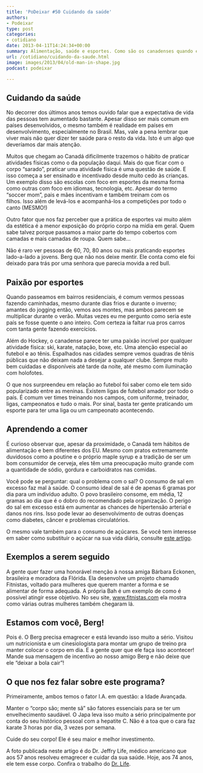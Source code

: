```yaml
---
title: 'PoDeixar #50 Cuidando da saúde'
authors:
- Podeixar
type: post
categories:
- cotidiano
date: 2013-04-11T14:24:34+00:00
summary: Alimentação, saúde e esportes. Como são os canadenses quando estão cuidando da saúde e como eles não são nada parecidos com os americanos.
url: /cotidiano/cuidando-da-saude.html
image: images/2013/04/old-man-in-shape.jpg
podcast: podeixar

---
```

## Cuidando da saúde

No decorrer dos últimos anos temos ouvido falar que a expectativa de vida das pessoas tem aumentado bastante. Apesar disso ser mais comum em países desenvolvidos, o mesmo também é realidade em países em desenvolvimento, especialmente no Brasil. Mas, vale a pena lembrar que viver mais não quer dizer ter saúde para o resto da vida. Isto é um algo que deveríamos dar mais atenção.

Muitos que chegam ao Canadá dificilmente trazemos o hábito de praticar atividades físicas como o da população daqui. Mais do que ficar com o corpo &#8220;sarado&#8221;, praticar uma atividade física é uma questão de saúde. E isso começa a ser ensinado e incentivado desde muito cedo às crianças. Um exemplo disso são escolas com foco em esportes da mesma forma como outras com foco em idiomas, tecnologia, etc. Apesar do termo &#8220;soccer mom&#8221;, pais e mães incentivam e também treinam com os filhos. Isso além de levá-los e acompanhá-los a competições por todo o canto (MESMO!)

Outro fator que nos faz perceber que a prática de esportes vai muito além da estética é a menor exposição do próprio corpo na mídia em geral. Quem sabe talvez porque passamos a maior parte do tempo cobertos com camadas e mais camadas de roupa. Quem sabe&#8230;

Não é raro ver pessoas de 60, 70, 80 anos ou mais praticando esportes lado-a-lado a jovens. Berg que não nos deixe mentir. Ele conta como ele foi deixado para trás por uma senhora que parecia movida a red bull.

## Paixão por esportes

Quando passeamos em bairros residenciais, é comum vermos pessoas fazendo caminhadas, mesmo durante dias frios e durante o inverno; amantes do jogging então, vemos aos montes, mas ambos parecem se multiplicar durante o verão. Muitas vezes eu me pergunto como seria este país se fosse quente o ano inteiro. Com certeza ia faltar rua pros carros com tanta gente fazendo exercícios.

Além do Hockey, o canadense parece ter uma paixão incrível por qualquer atividade física: ski, karate, natação, boxe, etc. Uma atenção especial ao futebol e ao tênis. Espalhados nas cidades sempre vemos quadras de tênis públicas que não deixam nada a desejar a qualquer clube. Sempre muito bem cuidadas e disponíveis até tarde da noite, até mesmo com iluminação com holofotes.

O que nos surpreendeu em relação ao futebol foi saber como ele tem sido popularizado entre as meninas. Existem ligas de futebol amador por todo o país. É comum ver times treinando nos campos, com uniforme, treinador, ligas, campeonatos e tudo o mais. Por sinal, basta ter gente praticando um esporte para ter uma liga ou um campeonato acontecendo.

## Aprendendo a comer

É curioso observar que, apesar da proximidade, o Canadá tem hábitos de alimentação e bem diferentes dos EU. Mesmo com pratos extremamente duvidosos como a poutine e o próprio maple syrup e a tradição de ser um bom consumidor de cerveja, eles têm uma preocupação muito grande com a quantidade de sódio, gordura e carboidratos nas comidas.

Você pode se perguntar: qual o problema com o sal? O consumo de sal em excesso faz mal à saúde. O consumo ideal de sal é de apenas 6 gramas por dia para um indivíduo adulto. O povo brasileiro consome, em média, 12 gramas ao dia que é o dobro do recomendado pela organização. O perigo do sal em excesso está em aumentar as chances de hipertensão arterial e danos nos rins. Isso pode levar ao desenvolvimento de outras doenças como diabetes, câncer e problemas circulatórios.

O mesmo vale também para o consumo de açúcares. Se você tem interesse em saber como substituir o açúcar na sua vida diária, consulte <a href="http://equilibrionutricional.com.br/site/atualidades.php?page=Atualidades&id=24" target="_blank" rel="noopener noreferrer">este artigo</a>.

## Exemplos a serem seguido

A gente quer fazer uma honorável menção à nossa amiga Bárbara Eckonen, brasileira e moradora da Flórida. Ela desenvolve um projeto chamado Fitnistas, voltado para mulheres que querem manter a forma e se alimentar de forma adequada. A própria Bah é um exemplo de como é possível atingir esse objetivo. No seu site, <a href="http://www.fitnistas.com" target="_blank" rel="noopener noreferrer">www.fitnistas.com</a> ela mostra como várias outras mulheres também chegaram lá.

## Estamos com você, Berg!

Pois é. O Berg precisa emagrecer e está levando isso muito a sério. Visitou um nutricionista e um cinesiologista para montar um grupo de treino pra manter colocar o corpo em dia. E a gente quer que ele faça isso acontecer! Mande sua mensagem de incentivo ao nosso amigo Berg e não deixe que ele &#8220;deixar a bola cair&#8221;!



## O que nos fez falar sobre este programa?

Primeiramente, ambos temos o fator I.A. em questão: a Idade Avançada.

Manter o &#8220;corpo são; mente sã&#8221; são fatores essenciais para se ter um envelhecimento saudável. O Japa leva isso muito a sério principalmente por conta do seu histórico pessoal com a hepatite C. Não é a toa que o cara faz karate 3 horas por dia, 3 vezes por semana.

Cuide do seu corpo! Ele é seu maior e melhor investimento.

<p class="notice">
  A foto publicada neste artigo é do Dr. Jeffry Life, médico americano que aos 57 anos resolveu emagrecer e cuidar da sua saúde. Hoje, aos 74 anos, ele tem esse corpo. Confira o trabalho do <a href="http://www.drlife.com/" target="_blank" rel="noopener noreferrer">Dr. Life</a>.
</p>